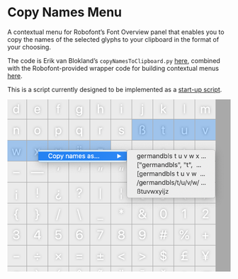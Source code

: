 # Copy Names Menu	
A contextual menu for Robofont’s Font Overview panel that enables you to copy the names of the selected glyphs to your clipboard in the format of your choosing. 

The code is Erik van Blokland’s `copyNamesToClipboard.py` [here](https://github.com/LettError/editThatNextMaster/blob/master/copyNamesToClipboard.py), combined with the Robofont-provided wrapper code for building contextual menus [here](https://robofont.com/documentation/building-tools/toolspace/observers/custom-font-overview-contextual-menu/?highlight=menu).

This is a script currently designed to be implemented as a [start-up script](https://robofont.com/documentation/how-tos/setting-up-a-startup-script/?highlight=start-up).

![](./copyNamesMenu_screenshot.png)

